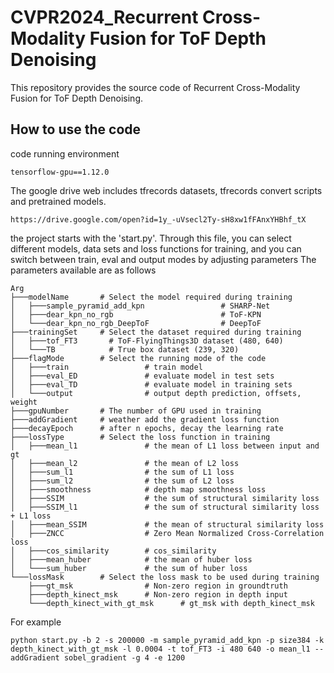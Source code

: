 # CVPR2024_Recurrent Cross-Modality Fusion for ToF Depth Denoising

This repository provides the source code of Recurrent Cross-Modality Fusion for ToF Depth Denoising. 

## How to use the code

code running environment
```
tensorflow-gpu==1.12.0 
```

The google drive web includes tfrecords datasets, tfrecords convert scripts and pretrained models. 
```
https://drive.google.com/open?id=1y_-uVsecl2Ty-sH8xw1fFAnxYHBhf_tX
```

the project starts with the 'start.py'. Through this file, you can select different models, data sets and loss functions for training, and you can switch between train, eval and output modes by adjusting parameters
The parameters available are as follows

```
Arg
├───modelName		# Select the model required during training
│   ├───sample_pyramid_add_kpn                 # SHARP-Net
│   ├───dear_kpn_no_rgb                        # ToF-KPN
│   └───dear_kpn_no_rgb_DeepToF                # DeepToF
├───trainingSet		# Select the dataset required during training
│   ├───tof_FT3       # ToF-FlyingThings3D dataset (480, 640)
│   └───TB            # True box dataset (239, 320)
├───flagMode		# Select the running mode of the code
│   ├───train                 # train model
│   ├───eval_ED               # evaluate model in test sets
│   ├───eval_TD               # evaluate model in training sets
│   └───output                # output depth prediction, offsets, weight
├───gpuNumber		# The number of GPU used in training
├───addGradient		# weather add the gradient loss function
├───decayEpoch		# after n epochs, decay the learning rate
├───lossType		# Select the loss function in training
│   ├───mean_l1               # the mean of L1 loss between input and gt
│   ├───mean_l2               # the mean of L2 loss
│   ├───sum_l1                # the sum of L1 loss
│   ├───sum_l2                # the sum of L2 loss
│   ├───smoothness            # depth map smoothness loss
│   ├───SSIM                  # the sum of structural similarity loss 
│   ├───SSIM_l1               # the sum of structural similarity loss + L1 loss
│   ├───mean_SSIM             # the mean of structural similarity loss 
│   ├───ZNCC                  # Zero Mean Normalized Cross-Correlation loss
│   ├───cos_similarity        # cos_similarity
│   ├───mean_huber            # the mean of huber loss
│   └───sum_huber             # the sum of huber loss
└───lossMask	    # Select the loss mask to be used during training
    ├───gt_msk                # Non-zero region in groundtruth
    ├───depth_kinect_msk      # Non-zero region in depth input
    └───depth_kinect_with_gt_msk      # gt_msk with depth_kinect_msk
```
For example

```
python start.py -b 2 -s 200000 -m sample_pyramid_add_kpn -p size384 -k depth_kinect_with_gt_msk -l 0.0004 -t tof_FT3 -i 480 640 -o mean_l1 --addGradient sobel_gradient -g 4 -e 1200
```


   

